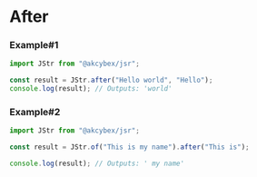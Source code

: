 # After

### Example#1

```javascript
import JStr from "@akcybex/jsr";

const result = JStr.after("Hello world", "Hello");
console.log(result); // Outputs: 'world'
```

### Example#2

```javascript
import JStr from "@akcybex/jsr";

const result = JStr.of("This is my name").after("This is");

console.log(result); // Outputs: ' my name'
```
